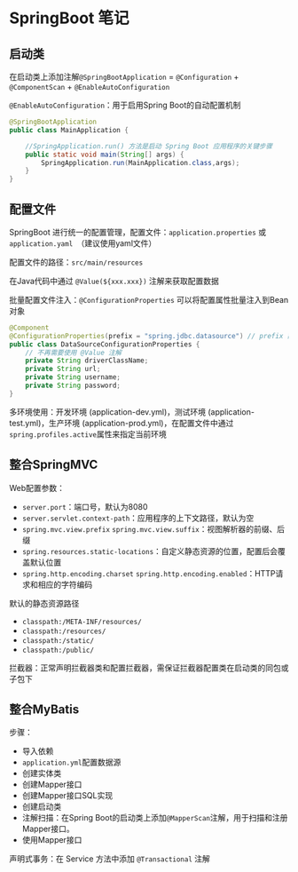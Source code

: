 # SpringBoot 笔记

## 启动类

在启动类上添加注解`@SpringBootApplication` = `@Configuration` + `@ComponentScan` + `@EnableAutoConfiguration`

`@EnableAutoConfiguration`：用于启用Spring Boot的自动配置机制

```java
@SpringBootApplication
public class MainApplication {

    //SpringApplication.run() 方法是启动 Spring Boot 应用程序的关键步骤
    public static void main(String[] args) {
        SpringApplication.run(MainApplication.class,args);
    }
}
```

## 配置文件

SpringBoot 进行统一的配置管理，配置文件：`application.properties` 或 `application.yaml `（建议使用yaml文件）

配置文件的路径：`src/main/resources`

在Java代码中通过 `@Value(${xxx.xxx})` 注解来获取配置数据

批量配置文件注入：`@ConfigurationProperties` 可以将配置属性批量注入到Bean对象

```java
@Component
@ConfigurationProperties(prefix = "spring.jdbc.datasource") // prefix 前缀
public class DataSourceConfigurationProperties {
    // 不再需要使用 @Value 注解
    private String driverClassName;
    private String url;
    private String username;
    private String password;
}
```

多环境使用：开发环境 (application-dev.yml)，测试环境 (application-test.yml)，生产环境 (application-prod.yml)，在配置文件中通过`spring.profiles.active`属性来指定当前环境

## 整合SpringMVC

Web配置参数：

- `server.port`：端口号，默认为8080
- `server.servlet.context-path`：应用程序的上下文路径，默认为空
- `spring.mvc.view.prefix` `spring.mvc.view.suffix`：视图解析器的前缀、后缀
- `spring.resources.static-locations`：自定义静态资源的位置，配置后会覆盖默认位置
- `spring.http.encoding.charset` `spring.http.encoding.enabled`：HTTP请求和相应的字符编码

默认的静态资源路径

- `classpath:/META-INF/resources/`
- `classpath:/resources/`
- `classpath:/static/`
- `classpath:/public/`

拦截器：正常声明拦截器类和配置拦截器，需保证拦截器配置类在启动类的同包或子包下

## 整合MyBatis

步骤：

- 导入依赖
- `application.yml`配置数据源
- 创建实体类
- 创建Mapper接口
- 创建Mapper接口SQL实现
- 创建启动类
- 注解扫描：在Spring Boot的启动类上添加`@MapperScan`注解，用于扫描和注册Mapper接口。
- 使用Mapper接口

声明式事务：在 Service 方法中添加 `@Transactional` 注解
